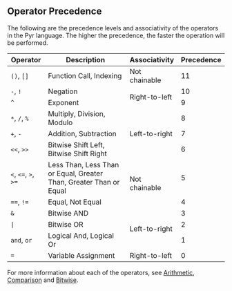 ## Operator Precedence

The following are the precedence levels and associativity of the operators in the Pyr language. The higher the precedence, the faster the operation will be performed.

<table data-line="0" class="code-line" dir="auto">
<thead data-line="1" class="code-line" dir="auto">
<tr data-line="0" class="code-line" dir="auto">
<th data-line="0" class="code-line" dir="auto">Operator</th>
<th data-line="0" class="code-line" dir="auto">Description</th>
<th data-line="0" class="code-line" dir="auto">Associativity</th>
<th data-line="0" class="code-line" dir="auto">Precedence</th>
</tr>
</thead>
<tbody data-line="3" class="code-line" dir="auto">
<tr data-line="2" class="code-line" dir="auto">
<td data-line="2" class="code-line" dir="auto"><code>()</code>, <code>[]</code></td>
<td data-line="2" class="code-line" dir="auto">Function Call, Indexing</td>
<td data-line="2" class="code-line" dir="auto">Not chainable</td>
<td data-line="2" class="code-line" dir="auto">11</td>
</tr>
<tr data-line="3" class="code-line" dir="auto">
<td data-line="3" class="code-line" dir="auto"><code>-</code>, <code>!</code></td>
<td data-line="3" class="code-line" dir="auto">Negation</td>
<td rowspan="2" data-line="3" class="code-line" dir="auto">Right-to-left</td>
<td data-line="3" class="code-line" dir="auto">10</td>
</tr>
<tr data-line="4" class="code-line" dir="auto">
<td data-line="4" class="code-line" dir="auto"><code>^</code></td>
<td data-line="4" class="code-line" dir="auto">Exponent</td>
<td data-line="4" class="code-line" dir="auto">9</td>
</tr>
<tr data-line="5" class="code-line" dir="auto">
<td data-line="5" class="code-line" dir="auto"><code>*</code>, <code>/</code>, <code>%</code></td>
<td data-line="5" class="code-line" dir="auto">Multiply, Division, Modulo</td>
<td rowspan="3" data-line="5" class="code-line" dir="auto">Left-to-right</td>
<td data-line="5" class="code-line" dir="auto">8</td>
</tr>
<tr data-line="6" class="code-line" dir="auto">
<td data-line="6" class="code-line" dir="auto"><code>+</code>, <code>-</code></td>
<td data-line="6" class="code-line" dir="auto">Addition, Subtraction</td>
<td data-line="6" class="code-line" dir="auto">7</td>
</tr>
<tr data-line="7" class="code-line" dir="auto">
<td data-line="7" class="code-line" dir="auto"><code>&lt;&lt;</code>, <code>&gt;&gt;</code></td>
<td data-line="7" class="code-line" dir="auto">Bitwise Shift Left, Bitwise Shift Right</td>
<td data-line="7" class="code-line" dir="auto">6</td>
</tr>
<tr data-line="8" class="code-line" dir="auto">
<td data-line="8" class="code-line" dir="auto"><code>&lt;</code>, <code>&lt;=</code>, <code>&gt;</code>, <code>&gt;=</code></td>
<td data-line="8" class="code-line" dir="auto">Less Than, Less Than or Equal, Greater Than, Greater Than or Equal</td>
<td rowspan="2" data-line="8" class="code-line" dir="auto">Not chainable</td>
<td data-line="8" class="code-line" dir="auto">5</td>
</tr>
<tr data-line="9" class="code-line" dir="auto">
<td data-line="9" class="code-line" dir="auto"><code>==</code>, <code>!=</code></td>
<td data-line="9" class="code-line" dir="auto">Equal, Not Equal</td>
<td data-line="9" class="code-line" dir="auto">4</td>
</tr>
<tr data-line="10" class="code-line" dir="auto">
<td data-line="10" class="code-line" dir="auto"><code>&amp;</code></td>
<td data-line="10" class="code-line" dir="auto">Bitwise AND</td>
<td rowspan="3" data-line="10" class="code-line" dir="auto">Left-to-right</td>
<td data-line="10" class="code-line" dir="auto">3</td>
</tr>
<tr data-line="11" class="code-line" dir="auto">
<td data-line="11" class="code-line" dir="auto"><code>|</code></td>
<td data-line="11" class="code-line" dir="auto">Bitwise OR</td>
<td data-line="11" class="code-line" dir="auto">2</td>
</tr>
<tr data-line="12" class="code-line" dir="auto">
<td data-line="12" class="code-line" dir="auto"><code>and</code>, <code>or</code></td>
<td data-line="12" class="code-line" dir="auto">Logical And, Logical Or</td>
<td data-line="12" class="code-line" dir="auto">1</td>
</tr>
<tr data-line="13" class="code-line" dir="auto">
<td data-line="13" class="code-line" dir="auto"><code>=</code></td>
<td data-line="13" class="code-line" dir="auto">Variable Assignment</td>
<td data-line="13" class="code-line" dir="auto">Right-to-left</td>
<td data-line="13" class="code-line" dir="auto">0</td>
</tr>
</tbody>
</table>

For more information about each of the operators, see [Arithmetic](./arithmetic.md), [Comparison](./comparison.md) and [Bitwise](./bitwise.md).
